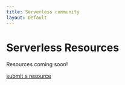 ```yaml
---
title: Serverless community
layout: Default
---
```


# Serverless Resources

Resources coming soon!

[submit a resource](http://serverless.com/community/submit)
